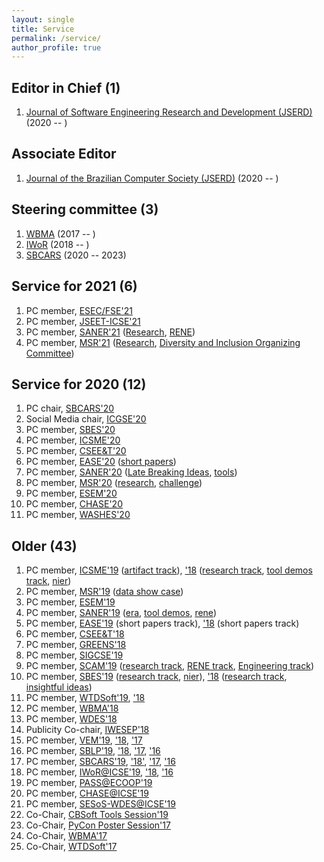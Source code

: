 ```yaml
---
layout: single
title: Service
permalink: /service/
author_profile: true
---
```


## Editor in Chief (1)
1. [Journal of Software Engineering Research and Development (JSERD)](https://sol.sbc.org.br/journals/index.php/jserd/) (2020 -- )

## Associate Editor

1. [Journal of the Brazilian Computer Society (JSERD)](https://journal-bcs.springeropen.com/) (2020 -- )

## Steering committee (3)
1. [WBMA](http://www.agilebrazil.com/2018/en/wbma2018/) (2017 -- )
1. [IWoR](https://iwor.github.io/iwor2018/) (2018 -- )
1. [SBCARS](https://sites.google.com/site/cesbcars/home) (2020 -- 2023)

## Service for 2021 (6)
1. PC member, [ESEC/FSE'21](https://2021.esec-fse.org/)
1. PC member, [JSEET-ICSE'21](https://conf.researchr.org/track/icse-2021/icse-2021-Software-Engineering-and-Education-Track)
1. PC member, [SANER'21](https://saner2021.shidler.hawaii.edu/) ([Research](https://saner2021.shidler.hawaii.edu/restrack), [RENE](https://saner2021.shidler.hawaii.edu/negativerestrack))
1. PC member, [MSR'21](https://2021.msrconf.org/) ([Research](https://2021.msrconf.org/track/msr-2021-technical-papers), [Diversity and Inclusion Organizing Committee](#))

## Service for 2020 (12)
1. PC chair, [SBCARS'20](http://cbsoft2020.imd.ufrn.br/sbcars.php)
1. Social Media chair, [ICGSE'20](https://conf.researchr.org/home/icgse-2020)
1. PC member, [SBES'20](http://cbsoft2020.imd.ufrn.br/sbes.php)
1. PC member, [ICSME'20](https://icsme2020.github.io/)
1. PC member, [CSEE&T'20](https://ase.in.tum.de/cseet2020/)
1. PC member, [EASE'20](https://www.ntnu.edu/web/ease2020/home) ([short papers](https://www.ntnu.edu/web/ease2020/short-papers-and-artefacts-track))
1. PC member, [SANER'20](https://saner2020.csd.uwo.ca/) ([Late Breaking Ideas](https://saner2020.csd.uwo.ca/lbitrack), [tools](https://saner2020.csd.uwo.ca/tooltrack))
1. PC member, [MSR'20](https://2020.msrconf.org/track/msr-2020-papers) ([research](https://2020.msrconf.org/track/msr-2020-papers), [challenge](https://2020.msrconf.org/track/msr-2020-mining-challenge))
1. PC member, [ESEM'20](https://eseiw2020.di.uniba.it/esem_conf/)
1. PC member, [CHASE'20](http://www.chaseresearch.org/workshops/chase2020)
1. PC member, [WASHES'20](http://www2.sbc.org.br/csbc2020/5o-washes-workshop-sobre-aspectos-sociais-humanos-e-economicos-de-software/)

## Older (43)
1. PC member, [ICSME'19](https://icsme2019.github.io/) ([artifact track](https://icsme2019.github.io/cfp_artifacts_track.html)), ['18](http://icsme2018.github.io/) ([research track](https://icsme2018.github.io/cfp/ResearchTrackCFP.html), [tool demos track](https://icsme2018.github.io/cfp/ToolDemoTrackCFP.html), [nier](https://icsme2018.github.io/cfp/NIERTrackCFP.html))
1. PC member, [MSR'19](https://conf.researchr.org/home/msr-2019) ([data show case](https://2019.msrconf.org/track/msr-2019-Data-Showcase))
1. PC member, [ESEM'19](http://eseiw2019.com/esem/)
1. PC member, [SANER'19](https://saner2019.github.io/) ([era](https://saner2019.github.io/cfp/ERATrackCFP.html), [tool demos](https://saner2019.github.io/cfp/ToolTrack.html), [rene](https://saner2019.github.io/cfp/RENETrack.html))
1. PC member, [EASE'19](https://ease2019.org/call-for-short-papers/) (short papers track), ['18](http://ease2018.softwareinnovation.nz/) (short papers track)
1. PC member, [CSEE&T'18](http://hicss.hawaii.edu/tracks-52/software-engineering-education/)
1. PC member, [GREENS'18](http://greens.cs.vu.nl/)
1. PC member, [SIGCSE'19](https://sigcse2019.sigcse.org)
1. PC member, [SCAM'19](http://www.ieee-scam.org/2019/) ([research track](http://www.ieee-scam.org/2019/#call), [RENE track](http://www.ieee-scam.org/2019/#renecall), [Engineering track](http://www.ieee-scam.org/2019/#engcall))
1. PC member, [SBES'19](https://cbsoft2019.ufba.br/#/sbes) ([research track](https://cbsoft2019.ufba.br/#/sbesresearchtrack), [nier](https://cbsoft2019.ufba.br/#/sbesInsightfulideastrack)), ['18](http://cbsoft2018.icmc.usp.br/sbes.html) ([research track](http://cbsoft2018.icmc.usp.br/sbes.html#researchTrackSbes), [insightful ideas](http://cbsoft2018.icmc.usp.br/sbes.html#ideasTrackSbes))
1. PC member, [WTDSoft'19](http://cbsoft2019.ufba.br/#/wtdsoft), ['18](http://cbsoft2018.icmc.usp.br/#WTDSoft)
1. PC member, [WBMA'18](http://www.agilebrazil.com/2018/en/wbma2018/)
1. PC member, [WDES'18](http://wdes2018.icmc.usp.br/)
1. Publicity Co-chair, [IWESEP'18](https://iwesep2018.github.io/)
1. PC member, [VEM'19](https://vem2019.github.io/), ['18](http://vem2018.github.io/), ['17](http://vem2017.ufu.br/)
1. PC member, [SBLP'19](http://cbsoft2019.ufba.br/#/sblp), ['18](http://cbsoft2018.icmc.usp.br/sblp.html/), ['17](http://www.lia.ufc.br/~cbsoft2017/en/xxi-sblp/call-for-papers/), ['16](http://cbsoft.org/cbsoft2016/sblp2016)
1. PC member, [SBCARS'19](http://cbsoft2019.ufba.br/#/sbcars), ['18'](http://cbsoft2018.icmc.usp.br/sbcars.html), ['17](http://www.lia.ufc.br/~cbsoft2017/en/xi-sbcars/chamada-de-trabalhos/), ['16](http://cbsoft.org/cbsoft2016/sbcars2016)
1. PC member, [IWoR@ICSE'19](https://iwor.github.io/iwor2019), ['18](https://iwor.github.io/iwor2018/), ['16](http://www.softrefactoring.com/)
1. PC member, [PASS@ECOOP'19](https://2019.ecoop.org/home/PASS-ECOOP-2019)
1. PC member, [CHASE@ICSE'19](http://www.chaseresearch.org/workshops/chase2019)
1. PC member, [SESoS-WDES@ICSE'19](http://sesos-wdes-2019.icmc.usp.br/)
1. Co-Chair, [CBSoft Tools Session'19](http://cbsoft2019.ufba.br/#/toolssession)
1. Co-Chair, [PyCon Poster Session'17](https://us.pycon.org/2017/speaking/posters/)
1. Co-Chair, [WBMA'17](http://www.agilebrazil.com/2017/wbma/)
1. Co-Chair, [WTDSoft'17](www.lia.ufc.br/~cbsoft2017/cbsoft/wtdsoft/)
